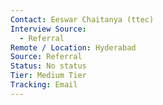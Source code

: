 ```yaml
---
Contact: Eeswar Chaitanya (ttec)
Interview Source:
  - Referral
Remote / Location: Hyderabad
Source: Referral
Status: No status
Tier: Medium Tier
Tracking: Email
---
```

